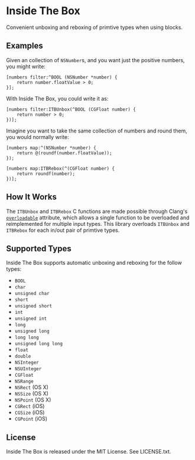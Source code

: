 # Inside The Box

Convenient unboxing and reboxing of primtive types when using blocks.

## Examples

Given an collection of `NSNumber`s, and you want just the positive
numbers, you might write:

```objc
[numbers filter:^BOOL (NSNumber *number) {
    return number.floatValue > 0;
}];
```

With Inside The Box, you could write it as:

```objc
[numbers filter:ITBUnbox(^BOOL (CGFloat number) {
    return number > 0;
})];
```

Imagine you want to take the same collection of numbers and round
them, you would normally write:

```objc
[numbers map:^(NSNumber *number) {
    return @(roundf(number.floatValue));
});
```

```objc
[numbers map:ITBRebox(^(CGFloat number) {
    return roundf(number);
})];
```

## How It Works

The `ITBUnbox` and `ITBRebox` C functions are made possible through
Clang's [`overloadable`](http://clang.llvm.org/docs/LanguageExtensions.html#function-overloading-in-c)
attribute, which allows a single function to be overloaded and
reimplemented for multiple input types. This library overloads
`ITBUnbox` and `ITBRebox` for each in/out pair of primtive types.

## Supported Types

Inside The Box supports automatic unboxing and reboxing for the follow types:

* `BOOL`
* `char`
* `unsigned char`
* `short`
* `unsigned short`
* `int`
* `unsigned int`
* `long`
* `unsigned long`
* `long long`
* `unsigned long long`
* `float`
* `double`
* `NSInteger`
* `NSUInteger`
* `CGFloat`
* `NSRange`
* `NSRect` (OS X)
* `NSSize` (OS X)
* `NSPoint` (OS X)
* `CGRect` (iOS)
* `CGSize` (iOS)
* `CGPoint` (iOS)

## License

Inside The Box is released under the MIT License. See LICENSE.txt.

